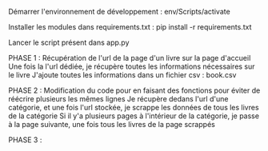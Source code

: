 Démarrer l'environnement de développement  : 
env/Scripts/activate

Installer les modules dans requirements.txt : 
pip install -r requirements.txt

Lancer le script présent dans app.py


PHASE 1 : 
Récupération de l'url de la page d'un livre sur la page d'accueil
Une fois la l'url dédiée, je récupère toutes les informations nécessaires sur le livre
J'ajoute toutes les informations dans un fichier csv : book.csv

PHASE 2 : 
Modification du code pour en faisant des fonctions pour éviter de réécrire plusieurs les mêmes lignes
Je récupère dedans l'url d'une catégorie, et une fois l'url stockée, je scrappe les données de tous les livres de la catégorie
Si il y'a plusieurs pages à l'intérieur de la catégorie, je passe à la page suivante, une fois tous les livres de la page scrappés

PHASE 3 : 